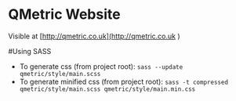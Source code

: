 QMetric Website 
===============

Visible at [http://qmetric.co.uk](http://qmetric.co.uk )

#Using SASS
* To generate css (from project root):
    ```sass --update qmetric/style/main.scss```
* To generate minified css (from project root):
```sass -t compressed qmetric/style/main.scss qmetric/style/main.min.css```
